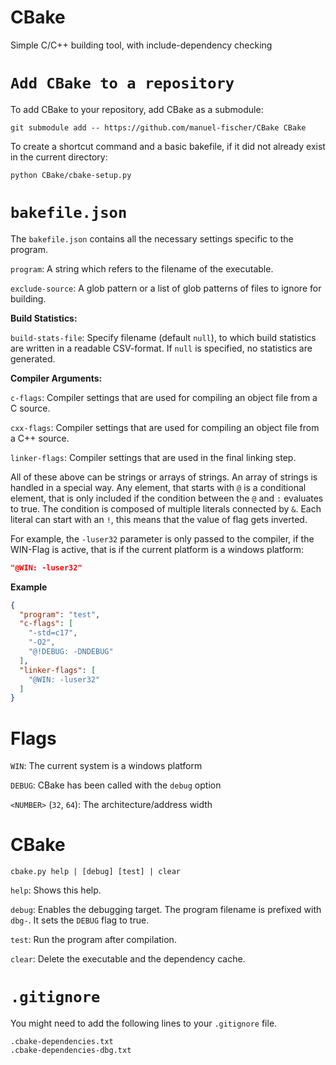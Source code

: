 # CBake
Simple C/C++ building tool, with include-dependency checking

# `Add CBake to a repository`

To add CBake to your repository, add CBake as a submodule:

```
git submodule add -- https://github.com/manuel-fischer/CBake CBake
```

To create a shortcut command and a basic bakefile, if it did not already exist in the current directory:

```
python CBake/cbake-setup.py
```


# `bakefile.json`

The `bakefile.json` contains all the necessary settings specific to the program.

`program`: A string which refers to the filename of the executable.

`exclude-source`: A glob pattern or a list of glob patterns of files to ignore for building.

**Build Statistics:**

`build-stats-file`: Specify filename (default `null`), to which
build statistics are written in a readable CSV-format. If `null` is specified, no statistics are generated.

**Compiler Arguments:**

`c-flags`: Compiler settings that are used for compiling an object file from a C source.

`cxx-flags`: Compiler settings that are used for compiling an object file from a C++ source.

`linker-flags`: Compiler settings that are used in the final linking step.

All of these above can be strings or arrays of strings.
An array of strings is handled in a special way. Any element, that starts with `@` is
a conditional element, that is only included if the condition between the `@` and `:`
evaluates to true. The condition is composed of multiple literals connected by `&`.
Each literal can start with an `!`, this means that the value of flag gets inverted.

For example, the `-luser32` parameter is only passed to the compiler, if the WIN-Flag is active, that
is if the current platform is a windows platform:

```json
"@WIN: -luser32"
```

**Example**

```json
{
  "program": "test",
  "c-flags": [
    "-std=c17",
    "-O2",
    "@!DEBUG: -DNDEBUG"
  ],
  "linker-flags": [
    "@WIN: -luser32"
  ]
}
```

# Flags
`WIN`: The current system is a windows platform

`DEBUG`: CBake has been called with the `debug` option

`<NUMBER>` (`32`, `64`): The architecture/address width


# CBake
```
cbake.py help | [debug] [test] | clear
```

`help`: Shows this help.

`debug`: Enables the debugging target. The program filename is prefixed with `dbg-`. It sets the `DEBUG` flag to true.

`test`: Run the program after compilation.

`clear`: Delete the executable and the dependency cache.



# `.gitignore`
You might need to add the following lines to your `.gitignore` file.

```
.cbake-dependencies.txt
.cbake-dependencies-dbg.txt
```

